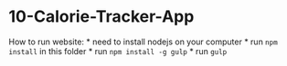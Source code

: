 # 10-Calorie-Tracker-App

How to run website:
	* need to install nodejs on your computer
	* run `npm install` in this folder
	* run `npm install -g gulp`
	* run `gulp`
